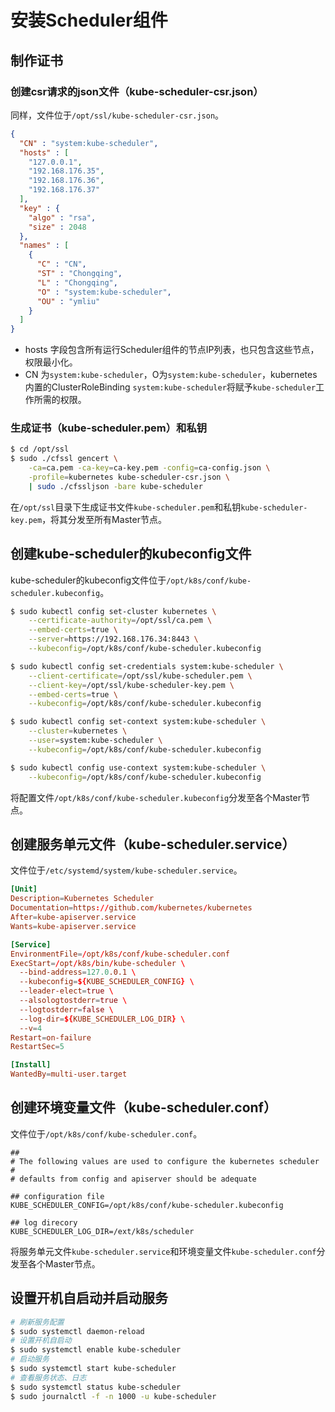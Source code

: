 # 安装Scheduler组件

## 制作证书

### 创建csr请求的json文件（kube-scheduler-csr.json）

同样，文件位于`/opt/ssl/kube-scheduler-csr.json`。

```json
{
  "CN" : "system:kube-scheduler",
  "hosts" : [
    "127.0.0.1",
    "192.168.176.35",
    "192.168.176.36",
    "192.168.176.37"
  ],
  "key" : {
    "algo" : "rsa",
    "size" : 2048
  },
  "names" : [
    {
      "C" : "CN",
      "ST" : "Chongqing",
      "L" : "Chongqing",
      "O" : "system:kube-scheduler",
      "OU" : "ymliu"
    }
  ]
}
```

- hosts 字段包含所有运行Scheduler组件的节点IP列表，也只包含这些节点，权限最小化。
- CN 为`system:kube-scheduler`，O为`system:kube-scheduler`，kubernetes内置的ClusterRoleBinding `system:kube-scheduler`将赋予`kube-scheduler`工作所需的权限。

### 生成证书（kube-scheduler.pem）和私钥

```bash
$ cd /opt/ssl
$ sudo ./cfssl gencert \
    -ca=ca.pem -ca-key=ca-key.pem -config=ca-config.json \
    -profile=kubernetes kube-scheduler-csr.json \
    | sudo ./cfssljson -bare kube-scheduler
```

在`/opt/ssl`目录下生成证书文件`kube-scheduler.pem`和私钥`kube-scheduler-key.pem`，将其分发至所有Master节点。

## 创建kube-scheduler的kubeconfig文件

kube-scheduler的kubeconfig文件位于`/opt/k8s/conf/kube-scheduler.kubeconfig`。

```bash
$ sudo kubectl config set-cluster kubernetes \
    --certificate-authority=/opt/ssl/ca.pem \
    --embed-certs=true \
    --server=https://192.168.176.34:8443 \
    --kubeconfig=/opt/k8s/conf/kube-scheduler.kubeconfig

$ sudo kubectl config set-credentials system:kube-scheduler \
    --client-certificate=/opt/ssl/kube-scheduler.pem \
    --client-key=/opt/ssl/kube-scheduler-key.pem \
    --embed-certs=true \
    --kubeconfig=/opt/k8s/conf/kube-scheduler.kubeconfig

$ sudo kubectl config set-context system:kube-scheduler \
    --cluster=kubernetes \
    --user=system:kube-scheduler \
    --kubeconfig=/opt/k8s/conf/kube-scheduler.kubeconfig

$ sudo kubectl config use-context system:kube-scheduler \
    --kubeconfig=/opt/k8s/conf/kube-scheduler.kubeconfig
```

将配置文件`/opt/k8s/conf/kube-scheduler.kubeconfig`分发至各个Master节点。

## 创建服务单元文件（kube-scheduler.service）

文件位于`/etc/systemd/system/kube-scheduler.service`。

```conf
[Unit]
Description=Kubernetes Scheduler
Documentation=https://github.com/kubernetes/kubernetes
After=kube-apiserver.service
Wants=kube-apiserver.service

[Service]
EnvironmentFile=/opt/k8s/conf/kube-scheduler.conf
ExecStart=/opt/k8s/bin/kube-scheduler \
  --bind-address=127.0.0.1 \
  --kubeconfig=${KUBE_SCHEDULER_CONFIG} \
  --leader-elect=true \
  --alsologtostderr=true \
  --logtostderr=false \
  --log-dir=${KUBE_SCHEDULER_LOG_DIR} \
  --v=4
Restart=on-failure
RestartSec=5

[Install]
WantedBy=multi-user.target
```

## 创建环境变量文件（kube-scheduler.conf）

文件位于`/opt/k8s/conf/kube-scheduler.conf`。

```env
##
# The following values are used to configure the kubernetes scheduler
#
# defaults from config and apiserver should be adequate

## configuration file
KUBE_SCHEDULER_CONFIG=/opt/k8s/conf/kube-scheduler.kubeconfig

## log direcory
KUBE_SCHEDULER_LOG_DIR=/ext/k8s/scheduler
```

将服务单元文件`kube-scheduler.service`和环境变量文件`kube-scheduler.conf`分发至各个Master节点。

## 设置开机自启动并启动服务

```bash
# 刷新服务配置
$ sudo systemctl daemon-reload
# 设置开机自启动
$ sudo systemctl enable kube-scheduler
# 启动服务
$ sudo systemctl start kube-scheduler
# 查看服务状态、日志
$ sudo systemctl status kube-scheduler
$ sudo journalctl -f -n 1000 -u kube-scheduler
```
